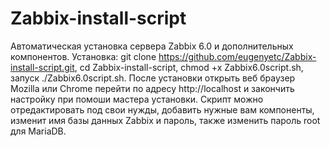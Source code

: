 # Zabbix-install-script
Автоматическая установка сервера Zabbix 6.0 и дополнительных компонентов. 
Установка: git clone https://github.com/eugenyetc/Zabbix-install-script.git, cd Zabbix-install-script, chmod +x Zabbix6.0script.sh, запуск ./Zabbix6.0script.sh.
После установки открыть веб браузер Mozilla или Chrome перейти по адресу http://localhost и закончить настройку при помоши мастера установки.
Скрипт можно отредактировать под свои нужды, добавить нужные вам компоненты, изменит имя базы данных Zabbix и пароль, также изменить пароль root для MariaDB.
